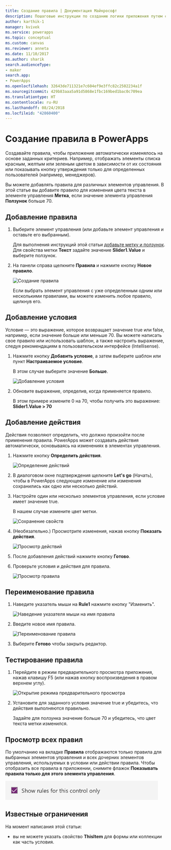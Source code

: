 ```yaml
---
title: Создание правила | Документация Майкрософт
description: Пошаговые инструкции по созданию логики приложения путем создания правил
author: karthik-1
manager: kvivek
ms.service: powerapps
ms.topic: conceptual
ms.custom: canvas
ms.reviewer: anneta
ms.date: 11/10/2017
ms.author: sharik
search.audienceType:
- maker
search.app:
- PowerApps
ms.openlocfilehash: 32643de711321e7c604ef9e3ffc82c2502234a1f
ms.sourcegitcommit: 429b83aaa5a91d5868e1fbc169bed1bac0c709ea
ms.translationtype: HT
ms.contentlocale: ru-RU
ms.lasthandoff: 08/24/2018
ms.locfileid: "42860400"
---
```

# <a name="create-a-rule-in-powerapps"></a>Создание правила в PowerApps
Создавайте правила, чтобы приложение автоматически изменялось на основе заданных критериев. Например, отображать элементы списка красным, желтым или зеленым цветом в зависимости от их состояния или показывать кнопку утверждения только для определенных пользователей (например, менеджеров).

Вы можете добавлять правила для различных элементов управления. В этой статье вы добавите правило для изменения цвета текста в элементе управления **Метка**, если значение элемента управления **Ползунок** больше 70.

## <a name="add-a-rule"></a>Добавление правила
1. Выберите элемент управления (или добавьте элемент управления и оставьте его выбранным).

    Для выполнения инструкций этой статьи [добавьте метку и ползунок](add-configure-controls.md). Для свойства метки **Текст** задайте значение **Slider1.Value** и выберите ползунок.

1. На панели справа щелкните **Правила** и нажмите кнопку **Новое правило**.

    ![Создание правила](./media/working-with-rules/new-rule.png)

    Если выбрать элемент управления с уже определенным одним или несколькими правилами, вы можете изменить любое правило, щелкнув его.  

## <a name="add-a-condition"></a>Добавление условия
Условие — это выражение, которое возвращает значение true или false, например, если значение больше или меньше 70. Вы можете написать свое правило или использовать шаблон, а также настроить выражение, следуя рекомендациям в пользовательском интерфейсе (Intellisense).

1. Нажмите кнопку **Добавить условие**, а затем выберите шаблон или пункт **Настраиваемое условие**.

    В этом случае выберите значение **Больше**.

    ![Добавление условия](./media/working-with-rules/rule-conditions.png)

1. Обновите выражение, определив, когда применяется правило.

    В этом примере измените 0 на 70, чтобы получить это выражение:  <br>**Slider1.Value > 70**

## <a name="add-an-action"></a>Добавление действия
Действия позволяют определить, что должно произойти после применения правила. PowerApps может создавать действия автоматически, основываясь на изменениях в элементах управления.

1. Нажмите кнопку **Определить действия**.

    ![Определение действий](./media/working-with-rules/rule-define-actions.png)

1. В диалоговом окне подтверждения щелкните **Let's go** (Начать), чтобы в PowerApps следующее изменение или изменения сохранились как одно или несколько действий.

1. Настройте один или несколько элементов управления, если условие имеет значение true.

    В нашем случае измените цвет метки.

    ![Сохранение свойств](./media/working-with-rules/rule-capture-properties.png)

1. (Необязательно.) Просмотрите изменения, нажав кнопку **Показать действия**.

    ![Просмотр действий](./media/working-with-rules/rule-review-actions.png)

1. После добавления действий нажмите кнопку **Готово**.

1. Проверьте условия и действия для правила.

    ![Просмотр правила](./media/working-with-rules/rule-review.png)

## <a name="rename-the-rule"></a>Переименование правила

1. Наведите указатель мыши на **Rule1** нажмите кнопку "Изменить".

    ![Наведение указателя мыши на имя правила](./media/working-with-rules/hover-over-rules_name.png)

1. Введите новое имя правила.

    ![Переименование правила](./media/working-with-rules/rename-rule.png)

1. Выберите **Готово** чтобы закрыть редактор.

## <a name="test-the-rule"></a>Тестирование правила
1. Перейдите в режим предварительного просмотра приложения, нажав клавишу F5 (или нажав кнопку воспроизведения в правом верхнем углу).

    ![Открытие режима предварительного просмотра](./media/working-with-rules/open-preview.png)

1. Установите для заданного условия значение true и убедитесь, что действия выполняются правильно.

    Задайте для ползунка значение больше 70 и убедитесь, что цвет текста метки изменился.

## <a name="see-all-rules"></a>Просмотр всех правил
По умолчанию на вкладке **Правила** отображаются только правила для выбранных элементов управления и всех дочерних элементов управления, используемых в условии или действии правила. Чтобы отобразить все правила в приложении, снимите флажок **Показывать правила только для этого элемента управления**.

![Удаление фильтра](./media/working-with-rules/rules-filter.png)

## <a name="known-limitations"></a>Известные ограничения
На момент написания этой статьи:

* вы не можете указать свойство **ThisItem** для формы или коллекции как часть условия.
